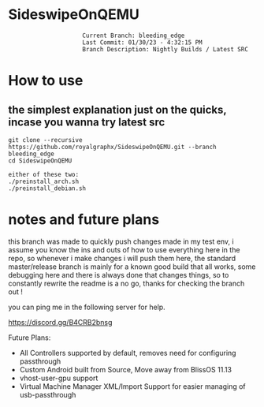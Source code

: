 # SideswipeOnQEMU
                 
                         Current Branch: bleeding_edge
                         Last Commit: 01/30/23 - 4:32:15 PM
                         Branch Description: Nightly Builds / Latest SRC

# How to use
## the simplest explanation just on the quicks, incase you wanna try latest src

```
git clone --recursive https://github.com/royalgraphx/SideswipeOnQEMU.git --branch bleeding_edge
cd SideswipeOnQEMU

either of these two:
./preinstall_arch.sh
./preinstall_debian.sh
```

# notes and future plans

this branch was made to quickly push changes made in my test env, i assume you know the ins and outs of how to use everything here in the repo, so whenever i make changes i will push them here, the standard master/release branch is mainly for a known good build that all works, some debugging here and there is always done that changes things, so to constantly rewrite the readme is a no go, thanks for checking the branch out !

you can ping me in the following server for help.

https://discord.gg/B4CRB2bnsg

Future Plans:
- All Controllers supported by default, removes need for configuring passthrough
- Custom Android built from Source, Move away from BlissOS 11.13
- vhost-user-gpu support
- Virtual Machine Manager XML/Import Support for easier managing of usb-passthrough
